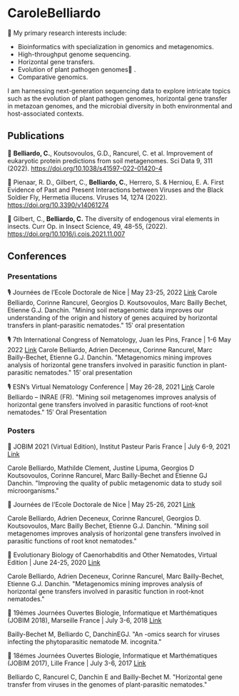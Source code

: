 # CaroleBelliardo 

🔭 My primary research interests include:
- Bioinformatics with specialization in genomics and metagenomics.
- High-throughput genome sequencing.
- Horizontal gene transfers.
- Evolution of plant pathogen genomes🌱 .
- Comparative genomics.
  
I am harnessing next-generation sequencing data to explore intricate topics such as the evolution of plant pathogen genomes, horizontal gene transfer in metazoan genomes, and the microbial diversity in both environmental and host-associated contexts.


## Publications
:newspaper: **Belliardo, C.**, Koutsovoulos, G.D., Rancurel, C. et al. Improvement of eukaryotic protein predictions from soil metagenomes. Sci Data 9, 311 (2022). https://doi.org/10.1038/s41597-022-01420-4


:newspaper: Pienaar, R. D., Gilbert, C., **Belliardo, C.**, Herrero, S. & Herniou, E. A. First Evidence of Past and Present Interactions between Viruses and the Black Soldier Fly, Hermetia illucens. Viruses 14, 1274 (2022). https://doi.org/10.3390/v14061274


:newspaper: Gilbert, C.,  **Belliardo, C.** The diversity of endogenous viral elements in insects.  Curr Op. in Insect Science, 49, 48-55, (2022). https://doi.org/10.1016/j.cois.2021.11.007


## Conferences
### Presentations
🎙️ Journées de l’Ecole Doctorale de Nice | May 23-25, 2022 [Link](https://jedns-bio.fr/)
Carole Belliardo, Corinne Rancurel, Georgios D. Koutsovoulos, Marc Bailly Bechet, Etienne G.J. Danchin.
"Mining soil metagenomic data improves our understanding of the origin and history of genes acquired by horizontal transfers in plant-parasitic nematodes."
15′ oral presentation

🎙️ 7th International Congress of Nematology, Juan les Pins, France | 1-6 May 2022 [Link](https://www.alphavisa.com/icn/2020/index.php)
Carole Belliardo, Adrien Deceneux, Corinne Rancurel, Marc Bailly-Bechet, Etienne G.J. Danchin.
"Metagenomics mining improves analysis of horizontal gene transfers involved in parasitic function in plant-parasitic nematodes."
15′ oral presentation

🎙️ ESN’s Virtual Nematology Conference | May 26-28, 2021 [Link](https://www.wur.nl/en/Research-Results/Chair-groups/Plant-Sciences/Laboratory-of-Nematology/ESNs-Virtual-Nematology-Conference-2021.htm)
Carole Belliardo – INRAE (FR).
"Mining soil metagenomes improves analysis of horizontal gene transfers involved in parasitic functions of root-knot nematodes."
15′ Oral Presentation

### Posters
📄 JOBIM 2021 (Virtual Edition), Institut Pasteur Paris France | July 6-9, 2021 [Link](https://jobim2021.sciencesconf.org/)

Carole Belliardo, Mathilde Clement, Justine Lipuma, Georgios D Koutsovoulos, Corinne Rancurel, Marc Bailly-Bechet and Etienne GJ Danchin.
"Improving the quality of public metagenomic data to study soil microorganisms."

📄 Journées de l’Ecole Doctorale de Nice | May 25-26, 2021 [Link](https://jedns-bio.fr/)

Carole Belliardo, Adrien Deceneux, Corinne Rancurel, Georgios D. Koutsovoulos, Marc Bailly Bechet, Etienne G.J. Danchin.
"Mining soil metagenomes improves analysis of horizontal gene transfers involved in parasitic functions of root knot nematodes."

📄 Evolutionary Biology of Caenorhabditis and Other Nematodes, Virtual Edition | June 24-25, 2020 [Link](https://wormmeetings.weebly.com/evolution.html)

Carole Belliardo, Adrien Deceneux, Corinne Rancurel, Marc Bailly-Bechet, Etienne G.J. Danchin.
"Metagenomics mining improves analysis of horizontal gene transfers involved in parasitic function in root-knot nematodes."

📄 19émes Journées Ouvertes Biologie, Informatique et Marthématiques (JOBIM 2018), Marseille France | July 3-6, 2018 [Link](https://jobim2018.sciencesconf.org/)

Bailly-Bechet M, Belliardo C, DanchinEGJ.
"An -omics search for viruses infecting the phytoparasitic nematode M. incognita."

📄 18émes Journées Ouvertes Biologie, Informatique et Marthématiques (JOBIM 2017), Lille France | July 3-6, 2017 [Link](https://project.inria.fr/jobim2017/fr/)

Belliardo C, Rancurel C, Danchin E and Bailly-Bechet M.
"Horizontal gene transfer from viruses in the genomes of plant-parasitic nematodes."
